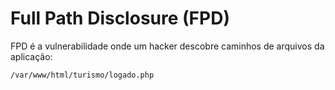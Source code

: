 # Full Path Disclosure (FPD)

FPD é a vulnerabilidade onde um hacker descobre caminhos de arquivos da aplicação:

`/var/www/html/turismo/logado.php`